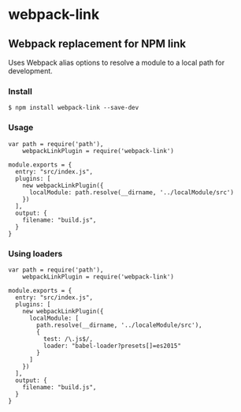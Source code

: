 # webpack-link
## Webpack replacement for NPM link

Uses Webpack alias options to resolve a module to a local path for development.

### Install

`$ npm install webpack-link --save-dev`

### Usage
```
var path = require('path'),
    webpackLinkPlugin = require('webpack-link')

module.exports = {
  entry: "src/index.js",
  plugins: [
    new webpackLinkPlugin({
      localModule: path.resolve(__dirname, '../localModule/src')
    })
  ],
  output: {
    filename: "build.js",
  }
}
```

### Using loaders

```
var path = require('path'),
    webpackLinkPlugin = require('webpack-link')

module.exports = {
  entry: "src/index.js",
  plugins: [
    new webpackLinkPlugin({
      localModule: [
        path.resolve(__dirname, '../localeModule/src'),
        {
          test: /\.js$/,
          loader: "babel-loader?presets[]=es2015"
        }
      ]
    })
  ],
  output: {
    filename: "build.js",
  }
}
```
